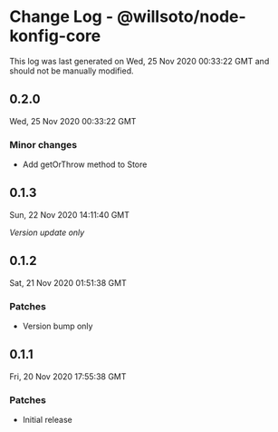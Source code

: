 # Change Log - @willsoto/node-konfig-core

This log was last generated on Wed, 25 Nov 2020 00:33:22 GMT and should not be manually modified.

## 0.2.0
Wed, 25 Nov 2020 00:33:22 GMT

### Minor changes

- Add getOrThrow method to Store

## 0.1.3
Sun, 22 Nov 2020 14:11:40 GMT

_Version update only_

## 0.1.2
Sat, 21 Nov 2020 01:51:38 GMT

### Patches

- Version bump only

## 0.1.1
Fri, 20 Nov 2020 17:55:38 GMT

### Patches

- Initial release

